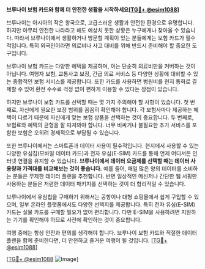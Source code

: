 **브루나이 보험 카드와 함께 더 안전한 생활을 시작하세요[[TG💪+ @esim1088](https://t.me/s/esim1088)]**

브루나이는 아시아의 작은 왕국으로, 고급스러운 생활과 안전한 환경으로 유명합니다. 하지만 아무리 안전한 나라라고 해도 예상치 못한 상황은 누구에게나 찾아올 수 있습니다. 따라서 브루나이에서 생활하거나 방문할 계획이 있는 분들에게는 보험 카드가 필수적입니다. 특히 외국인이라면 의료비나 사고 대비를 위해 반드시 준비해야 할 중요한 도구입니다.

브루나이 보험 카드는 다양한 혜택을 제공하며, 이는 단순히 의료비만을 커버하는 것이 아닙니다. 여행자 보험, 교통사고 보장, 긴급 의료 서비스 등 다양한 상황에 대비할 수 있는 종합적인 보험 서비스를 제공합니다. 또한 카드를 사용하면 병원비를 현지 통화로 결제할 수 있어 환전 수수료 걱정 없이 편하게 이용할 수 있다는 장점이 있습니다.

하지만 브루나이 보험 카드를 선택할 때는 몇 가지 주의해야 할 사항이 있습니다. 첫 번째로, 자신에게 필요한 보장 범위를 꼼꼼히 확인해야 합니다. 각 보험사마다 제공하는 혜택이 다르기 때문에 자신에게 맞는 보험 상품을 선택하는 것이 중요합니다. 두 번째로, 보험료와 혜택의 균형을 잘 따져봐야 합니다. 너무 비싸거나 불필요한 추가 서비스를 포함한 보험은 오히려 경제적으로 부담될 수 있습니다.

또한 브루나이에서는 스마트폰과 데이터 사용이 필수적입니다. 현지에서 사용할 수 있는 다양한 유심칩(모바일 데이터 카드)과 전자 유심(E-SIM) 카드를 통해 언제 어디서든 인터넷 연결을 유지할 수 있습니다. **브루나이에서 데이터 요금제를 선택할 때는 데이터 사용량과 가격대를 비교해보는 것이 좋습니다.** 예를 들어, 매일 많은 양의 데이터를 소비하는 분들은 무제한 데이터 플랜을 추천합니다. 반면 일상적인 메신저나 간단한 웹 서핑만 사용하는 분들은 저렴한 데이터 패키지를 선택하는 것이 더 합리적일 수 있습니다.

브루나이에서 유심칩을 구매하기 위해서는 공항이나 대형 쇼핑몰에서 쉽게 구입할 수 있으며, 일부 온라인 플랫폼에서도 다양한 선택지를 제공합니다. 특히 전자 유심(E-SIM) 카드는 실물 카드를 구매할 필요가 없어 편리합니다. 다만 E-SIM을 사용하려면 지원하는 기기를 확인해야 하므로 사전에 확인하는 것이 중요합니다.

여행 중에는 항상 안전과 편의를 생각해야 합니다. 브루나이 보험 카드와 적절한 데이터 플랜을 함께 준비한다면, 더 안전하고 즐거운 여행이 될 것입니다. [[TG💪+ @esim1088](https://t.me/s/esim1088)]

[[TG💪+ @esim1088](https://t.me/s/esim1088) ![Image](https://i.postimg.cc/Y0z9fWf4/image.png)]